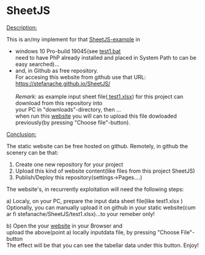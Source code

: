 # SheetJS
<a href="https://stefanache.github.io/SheetJS/">Description:</a>

This is an/my implement for that <a title="Thanks a lot for this product"  href="https://jstool.gitlab.io/demo/sheetjs-xlsx-js/">SheetJS-example</a> in <br/>
- windows 10 Pro-build 19045(see <a href="https://github.com/stefanache/SheetJS/blob/main/test1.bat">test1.bat</a> <br/>need to have PhP already installed and placed in System Path to can be easy searched)...<br/>
- and, in Github as free repository.<br/> 
 For accesing this website from github use that URL:   https://stefanache.github.io/SheetJS/<br/>
<br/><i>Remark:</i>
as example input sheet file([ test1.xlsx](https://github.com/stefanache/SheetJS/blob/main/test1.xlsx)) for this project can download from this repository into <br/>
your PC in "downloads"-directory, then ...<br/>
when run this <a href="https://stefanache.github.io/SheetJS/">website</a> you will can to upload this file dowloaded previously(by pressing "Choose file"-button).

<a href="https://stefanache.github.io/SheetJS/">Conclusion:</a>

The static website can be free hosted on github.
Remotely, in github the scenery can be that:
1) Create one new repository for your project
2) Upload this kind of website content(like files from this project SheetJS)
3) Publish/Deploy this repository(settings->Pages....)

   
The website's, in recurrently exploitation will need the following steps:

a) Localy, on your PC, prepare the input data sheet file(like test1.xlsx )<br/>
   Optionally, you can manually upload it on github in your static website(cum ar fi  stefanache/SheetJS/test1.xlsx)...to your remeber only!
   
b) Open the your <a href="https://stefanache.github.io/SheetJS/">website</a> in your Browser and <br/>
   upload the above(point a) locally inputdata file, by pressing "Choose File"-button<br/>
   The effect will be that you can see the tabellar data under this button. Enjoy!
